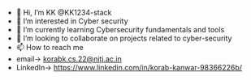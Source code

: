 - 👋 Hi, I’m KK @KK1234-stack
- 👀 I’m interested in Cyber security
- 🌱 I’m currently learning Cybersecurity fundamentals and tools
- 💞️ I’m looking to collaborate on projects related to cyber-security
- 📫 How to reach me
- email-> korabk.cs.22@nitj.ac.in
- LinkedIn-> https://www.linkedin.com/in/korab-kanwar-98366226b/
  

<!---
KK1234-stack/KK1234-stack is a ✨ special ✨ repository because its `README.md` (this file) appears on your GitHub profile.
You can click the Preview link to take a look at your changes.
--->
